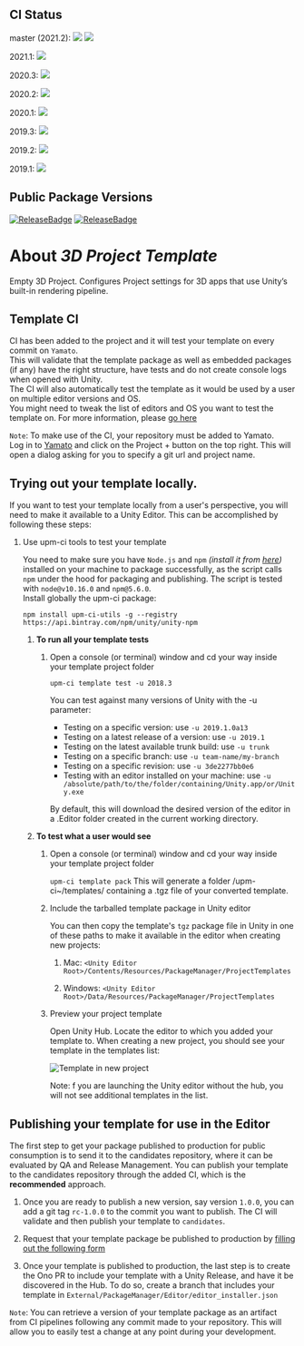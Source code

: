 ## CI Status

master (2021.2): [![](https://badges.cds.internal.unity3d.com/packages/com.unity.template.3d/build-badge.svg?branch=master)](https://badges.cds.internal.unity3d.com/packages/com.unity.template.3d/build-info?branch=master)
[![](https://badges.cds.internal.unity3d.com/packages/com.unity.template.3d/dependencies-badge.svg?branch=master)](https://badges.cds.internal.unity3d.com/packages/com.unity.template.3d/dependencies-info?branch=master)

2021.1: [![](https://badges.cds.internal.unity3d.com/packages/com.unity.template.3d/build-badge.svg?branch=2021.1)](https://badges.cds.internal.unity3d.com/packages/com.unity.template.3d/build-info?branch=2021.1)

2020.3: [![](https://badges.cds.internal.unity3d.com/packages/com.unity.template.3d/build-badge.svg?branch=2020.3)](https://badges.cds.internal.unity3d.com/packages/com.unity.template.3d/build-info?branch=2020.3)

2020.2: [![](https://badges.cds.internal.unity3d.com/packages/com.unity.template.3d/build-badge.svg?branch=2020.2)](https://badges.cds.internal.unity3d.com/packages/com.unity.template.3d/build-info?branch=2020.2)

2020.1: [![](https://badges.cds.internal.unity3d.com/packages/com.unity.template.3d/build-badge.svg?branch=2020.1)](https://badges.cds.internal.unity3d.com/packages/com.unity.template.3d/build-info?branch=2020.1)

2019.3: [![](https://badges.cds.internal.unity3d.com/packages/com.unity.template.3d/build-badge.svg?branch=2019.3)](https://badges.cds.internal.unity3d.com/packages/com.unity.template.3d/build-info?branch=2019.3)

2019.2: [![](https://badges.cds.internal.unity3d.com/packages/com.unity.template.3d/build-badge.svg?branch=2019.2)](https://badges.cds.internal.unity3d.com/packages/com.unity.template.3d/build-info?branch=2019.2)

2019.1: [![](https://badges.cds.internal.unity3d.com/packages/com.unity.template.3d/build-badge.svg?branch=2019.1)](https://badges.cds.internal.unity3d.com/packages/com.unity.template.3d/build-info?branch=2019.1)

## Public Package Versions

[![ReleaseBadge](https://badges.cds.internal.unity3d.com/packages/com.unity.template.3d/release-badge.svg)]()
[![ReleaseBadge](https://badges.cds.internal.unity3d.com/packages/com.unity.template.3d/candidates-badge.svg)]()


# About _3D Project Template_

Empty 3D Project. Configures Project settings for 3D apps that use Unity’s built-in rendering pipeline.

## Template CI
CI has been added to the project and it will test your template on every commit on `Yamato`.   
This will validate that the template package as well as embedded packages (if any) have the right structure, have tests and do not create console logs when opened with Unity.   
The CI will also automatically test the template as it would be used by a user on multiple editor versions and OS.  
You might need to tweak the list of editors and OS you want to test the template on. For more information, please [go here](https://confluence.hq.unity3d.com/pages/viewpage.action?spaceKey=PAK&title=Setting+up+your+package+CI)

`Note`: To make use of the CI, your repository must be added to Yamato.  
Log in to [Yamato](https://yamato.cds.internal.unity3d.com/) and click on the Project + button on the top right.  This will open a dialog asking for you to specify a git url and project name.

## Trying out your template locally.

If you want to test your template locally from a user's perspective, you will need to make it available to a Unity Editor. This can be accomplished by following these steps:

1. Use upm-ci tools to test your template

	You need to make sure you have `Node.js` and `npm` _(install it from [here](https://nodejs.org/en/))_ installed on your machine to package successfully, as the script calls `npm` under the hood for packaging and publishing. The script is tested with `node@v10.16.0` and `npm@5.6.0`.    
	Install globally the upm-ci package:  

	```npm install upm-ci-utils -g --registry https://api.bintray.com/npm/unity/unity-npm```
	
	1. **To run all your template tests** 
	    1. Open a console (or terminal) window and cd your way inside your template project folder

	        ```upm-ci template test -u 2018.3``` 

	        You can test against many versions of Unity with the -u parameter: 
 
	        - Testing on a specific version: use `-u 2019.1.0a13`
	        - Testing on a latest release of a version: use `-u 2019.1`
	        - Testing on the latest available trunk build: use `-u trunk`
	        - Testing on a specific branch: use `-u team-name/my-branch`
	        - Testing on a specific revision: use `-u 3de2277bb0e6`
	        - Testing with an editor installed on your machine: use `-u /absolute/path/to/the/folder/containing/Unity.app/or/Unity.exe`
	
	        By default, this will download the desired version of the editor in a .Editor folder created in the current working directory.

	1. **To test what a user would see**
	    1. Open a console (or terminal) window and cd your way inside your template project folder

	        ```upm-ci template pack``` 
	        This will generate a folder /upm-ci~/templates/ containing a .tgz file of your converted template.

	    1. Include the tarballed template package in Unity editor

    	    You can then copy the template's `tgz` package file in Unity in one of these paths to make it available in the editor when creating new projects:

    	    1. Mac: `<Unity Editor Root>/Contents/Resources/PackageManager/ProjectTemplates`

		    1. Windows: `<Unity Editor Root>/Data/Resources/PackageManager/ProjectTemplates`

	    1. Preview your project template

    	    Open Unity Hub. Locate the editor to which you added your template to.
	        When creating a new project, you should see your template in the templates list:

            ![Template in new project](Packages/com.unity.template.mytemplate/Documentation~/images/template_in_new_project.png)

            Note: f you are launching the Unity editor without the hub, you will not see additional templates in the list.

## Publishing your template for use in the Editor

The first step to get your package published to production for public consumption is to send it to the candidates repository, where it can be evaluated by QA and Release Management.  You can publish your template to the candidates repository through the added CI, which is the **recommended** approach.

1. Once you are ready to publish a new version, say version `1.0.0`, you can add a git tag `rc-1.0.0` to the commit you want to publish. The CI will validate and then publish your template to `candidates`.

1. Request that your template package be published to production by [filling out the following form](https://docs.google.com/forms/d/e/1FAIpQLSeEOeWszG7F5mx_VEYm8SrjcIajxa5WoLXh-yhLvw8odsEnaQ/viewform)

1. Once your template is published to production, the last step is to create the Ono PR to include your template with a Unity Release, and have it be discovered in the Hub. To do so, create a branch that includes your template in `External/PackageManager/Editor/editor_installer.json`

`Note`: You can retrieve a version of your template package as an artifact from CI pipelines following any commit made to your repository.  This will allow you to easily test a change at any point during your development.